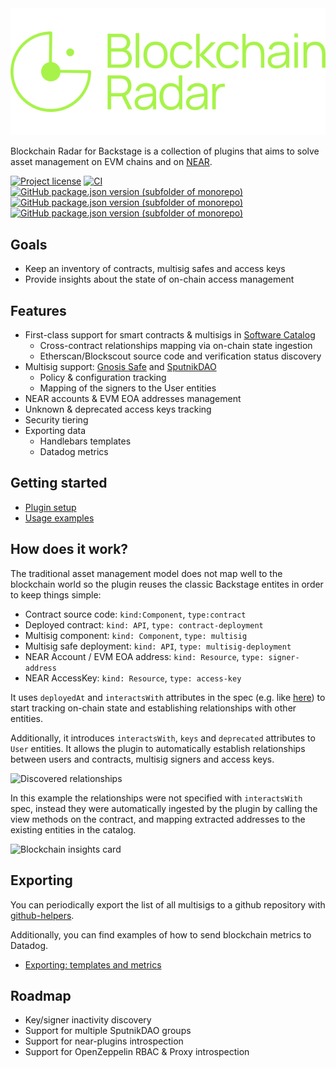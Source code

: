 <picture>
  <source media="(prefers-color-scheme: dark)" srcset="docs/imgs/logos/header-logo-green.svg">
  <source media="(prefers-color-scheme: light)" srcset="docs/imgs/logos/header-logo-black.svg">
  <img alt="Blockchain Radar Plugin for Backstage" src="docs/imgs/logos/header-logo-green.svg">
</picture>

Blockchain Radar for Backstage is a collection of plugins that aims to solve asset management on EVM chains and on [NEAR](https://near.org/).

[![Project license](https://img.shields.io/badge/License-Public%20Domain-blue.svg)](https://creativecommons.org/publicdomain/zero/1.0/)
[![CI](https://github.com/aurora-is-near/backstage-plugin-blockchain/actions/workflows/ci.yaml/badge.svg)](https://github.com/aurora-is-near/backstage-plugin-blockchainradar/actions/workflows/ci.yaml)
[![GitHub package.json version (subfolder of monorepo)](https://img.shields.io/github/package-json/v/aurora-is-near/backstage-plugin-blockchainradar?label=backend&filename=plugins%2Fblockchainradar-backend%2Fpackage.json)](https://www.npmjs.com/package/@aurora-is-near/backstage-plugin-blockchainradar-backend)
[![GitHub package.json version (subfolder of monorepo)](https://img.shields.io/github/package-json/v/aurora-is-near/backstage-plugin-blockchainradar?label=common&filename=plugins%2Fblockchainradar-common%2Fpackage.json)](https://www.npmjs.com/package/@aurora-is-near/backstage-plugin-blockchainradar-common)
[![GitHub package.json version (subfolder of monorepo)](https://img.shields.io/github/package-json/v/aurora-is-near/backstage-plugin-blockchainradar?label=frontend&filename=plugins%2Fblockchainradar-frontend%2Fpackage.json)](https://www.npmjs.com/package/@aurora-is-near/backstage-plugin-blockchainradar-frontend)

## Goals

- Keep an inventory of contracts, multisig safes and access keys
- Provide insights about the state of on-chain access management

## Features

- First-class support for smart contracts & multisigs in [Software Catalog](https://backstage.io/docs/features/software-catalog/)
  - Cross-contract relationships mapping via on-chain state ingestion
  - Etherscan/Blockscout source code and verification status discovery
- Multisig support: [Gnosis Safe](https://safe.global/) and [SputnikDAO](https://astrodao.com/)
  - Policy & configuration tracking
  - Mapping of the signers to the User entities
- NEAR accounts & EVM EOA addresses management
- Unknown & deprecated access keys tracking
- Security tiering
- Exporting data
  - Handlebars templates
  - Datadog metrics

## Getting started

- [Plugin setup](docs/setup.md)
- [Usage examples](docs/usage.md)

## How does it work?

The traditional asset management model does not map well to the
blockchain world so the plugin reuses the classic Backstage entites in order to
keep things simple:

- Contract source code: `kind:Component`, `type:contract`
- Deployed contract: `kind: API`, `type: contract-deployment`
- Multisig component: `kind: Component`, `type: multisig`
- Multisig safe deployment: `kind: API`, `type: multisig-deployment`
- NEAR Account / EVM EOA address: `kind: Resource`, `type: signer-address`
- NEAR AccessKey: `kind: Resource`, `type: access-key`

It uses `deployedAt` and `interactsWith` attributes in the spec (e.g. like [here](https://github.com/aurora-is-near/rainbow-token-connector/blob/589e6f5ece013f9747b37e64e793dc373591b1fb/erc20-connector/.catalog-info.yaml#L21)) to start tracking on-chain state and establishing relationships with other entities.

Additionally, it introduces `interactsWith`, `keys` and `deprecated` attributes to `User` entities.
It allows the plugin to automatically establish relationships between users and contracts, multisig signers and access keys.

![Discovered relationships](./docs/imgs/relationships.png)

In this example the relationships were not specified with `interactsWith` spec,
instead they were automatically ingested by the plugin by calling the view
methods on the contract, and mapping extracted addresses to the existing
entities in the catalog.

![Blockchain insights card](./docs/imgs/insights.png)

## Exporting

You can periodically export the list of all multisigs to a github repository with [github-helpers](https://github.com/aurora-is-near/github-helpers).

Additionally, you can find examples of how to send blockchain metrics to Datadog.

- [Exporting: templates and metrics](./docs/exporter.md)

## Roadmap

- Key/signer inactivity discovery
- Support for multiple SputnikDAO groups
- Support for near-plugins introspection
- Support for OpenZeppelin RBAC & Proxy introspection

